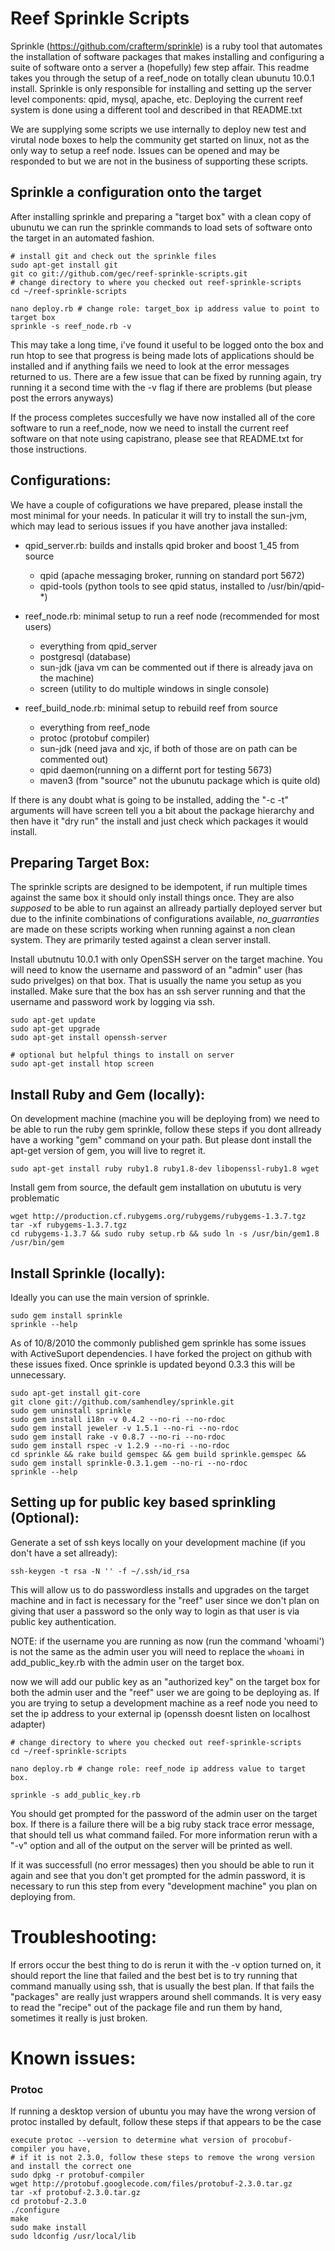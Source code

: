 # Reef Sprinkle Scripts
Sprinkle (https://github.com/crafterm/sprinkle) is a ruby tool that automates the installation of software packages that makes installing and configuring a suite of software onto a server a (hopefully) few step affair. This readme takes you through the setup of a reef_node on totally clean ubunutu 10.0.1 install. Sprinkle is only  responsible for installing and setting up the server level components: qpid, mysql, apache, etc.  Deploying the current reef system is done using a different tool and described in that README.txt 

We are supplying some scripts we use internally to deploy new test and virutal node boxes to help the community get started on linux, not as the only way to setup a reef node. Issues can be opened and may be responded to but we are not in the business of supporting these scripts. 

## Sprinkle a configuration onto the target
After installing sprinkle and preparing a "target box" with a clean copy of ubunutu we can run the sprinkle commands to load sets of software onto the target in an automated fashion.

    # install git and check out the sprinkle files
    sudo apt-get install git
    git co git://github.com/gec/reef-sprinkle-scripts.git
    # change directory to where you checked out reef-sprinkle-scripts
    cd ~/reef-sprinkle-scripts
    
    nano deploy.rb # change role: target_box ip address value to point to target box
    sprinkle -s reef_node.rb -v

This may take a long time, i've found it useful to be logged onto the box and run htop to see that progress is being made lots of applications should be installed and if anything fails we need to look at the error messages returned to us. There are a few issue that can be fixed by running again, try running it a second time with the -v flag if there are problems (but please post the errors anyways)

If the process completes succesfully we have now installed all of the core software to run a reef_node, now we need to install the current reef software on that note using capistrano, please see that README.txt for those instructions.

## Configurations:
We have a couple of cofigurations we have prepared, please install the most minimal for your needs. In paticular it will try to install the sun-jvm, which may lead to serious issues if you have another java installed:

* qpid_server.rb:     builds and installs qpid broker and boost 1_45 from source
  - qpid       (apache messaging broker, running on standard port 5672)
  - qpid-tools (python tools to see qpid status, installed to /usr/bin/qpid-*)

* reef_node.rb:       minimal setup to run a reef node (recommended for most users) 
  - everything from qpid_server
  - postgresql (database)
  - sun-jdk    (java vm can be commented out if there is already java on the machine)
  - screen     (utility to do multiple windows in single console)
  
* reef_build_node.rb: minimal setup to rebuild reef from source
  - everything from reef_node
  - protoc     (protobuf compiler)
  - sun-jdk    (need java and xjc, if both of those are on path can be commented out)
  - qpid daemon(running on a differnt port for testing 5673)
  - maven3     (from "source" not the ubunutu package which is quite old)
  
If there is any doubt what is going to be installed, adding the "-c -t" arguments will have screen tell you a bit about the package hierarchy and then have it "dry run" the install and just check which packages it would install.

## Preparing Target Box:

The sprinkle scripts are designed to be idempotent, if run multiple times against the same box it should only install things once. They are also _supposed_ to be able to run against an allready partially deployed server but due to the infinite combinations of configurations available, _no_guarranties_ are made on these scripts working when running against a non clean system. They are primarily tested against a clean server install.

Install ubutnutu 10.0.1 with only OpenSSH server on the target machine. You will need to know the username and password of an "admin" user (has sudo privelges) on that box. That is usually the name you setup as you installed. Make sure that the box has an ssh server running and that the username and password work by logging via ssh. 

    sudo apt-get update
    sudo apt-get upgrade
    sudo apt-get install openssh-server

    # optional but helpful things to install on server
    sudo apt-get install htop screen

## Install Ruby and Gem (locally):

On development machine (machine you will be deploying from) we need to be able to run the ruby gem sprinkle, follow these steps if you dont allready have a working "gem" command on your path. But please dont install the apt-get version of gem, you will live to regret it.

    sudo apt-get install ruby ruby1.8 ruby1.8-dev libopenssl-ruby1.8 wget

Install gem from source, the default gem installation on ubututu is very problematic

    wget http://production.cf.rubygems.org/rubygems/rubygems-1.3.7.tgz
    tar -xf rubygems-1.3.7.tgz
    cd rubygems-1.3.7 && sudo ruby setup.rb && sudo ln -s /usr/bin/gem1.8 /usr/bin/gem

## Install Sprinkle (locally):

Ideally you can use the main version of sprinkle.

    sudo gem install sprinkle
    sprinkle --help

As of 10/8/2010 the commonly published gem sprinkle has some issues with ActiveSuport dependencies. I have forked the project on github with these issues fixed. Once sprinkle is updated beyond 0.3.3 this will be unnecessary.

    sudo apt-get install git-core
    git clone git://github.com/samhendley/sprinkle.git
    sudo gem uninstall sprinkle
    sudo gem install i18n -v 0.4.2 --no-ri --no-rdoc
    sudo gem install jeweler -v 1.5.1 --no-ri --no-rdoc
    sudo gem install rake -v 0.8.7 --no-ri --no-rdoc
    sudo gem install rspec -v 1.2.9 --no-ri --no-rdoc
    cd sprinkle && rake build gemspec && gem build sprinkle.gemspec && sudo gem install sprinkle-0.3.1.gem --no-ri --no-rdoc
    sprinkle --help


## Setting up for public key based sprinkling (Optional):

Generate a set of ssh keys locally on your development machine (if you don't have a set allready):

    ssh-keygen -t rsa -N '' -f ~/.ssh/id_rsa

This will allow us to do passwordless installs and upgrades on the target machine and in fact is necessary for the "reef" user since we don't plan on giving that user a password so the only way to login as that user is via public key authentication.

NOTE: if the username you are running as now (run the command 'whoami') is not the same as the admin user you will need to replace the `whoami` in add_public_key.rb with the admin user on the target box.

now we will add our public key as an "authorized key" on the target box for both the admin user and the "reef" user we are going to be deploying as. If you are trying to setup a development machine as a reef node you need to set the ip address to your external ip (openssh doesnt listen on localhost adapter)

    # change directory to where you checked out reef-sprinkle-scripts
    cd ~/reef-sprinkle-scripts
    
    nano deploy.rb # change role: reef_node ip address value to target box.
    
    sprinkle -s add_public_key.rb

You should get prompted for the password of the admin user on the target box. If there is a failure there will be a big ruby stack trace error message, that should tell us what command failed. For more information rerun with a "-v" option and all of the output on the server will be printed as well.

If it was successfull (no error messages) then you should be able to run it again and see that you don't get prompted for the admin password, it is necessary to run this step from every "development machine" you plan on deploying from. 

# Troubleshooting:

If errors occur the best thing to do is rerun it with the -v option turned on, it should report the line that failed and the best bet is to try running that command manually using ssh, that is usually the best plan. If that fails the "packages" are really just wrappers around shell commands. It is very easy to read the "recipe" out of the package file and run them by hand, sometimes it really is just broken.

# Known issues:

### Protoc

If running a desktop version of ubuntu you may have the wrong version of protoc installed by default, follow these steps if that appears to be the case

    execute protoc --version to determine what version of procobuf-compiler you have,
    # if it is not 2.3.0, follow these steps to remove the wrong version and install the correct one
    sudo dpkg -r protobuf-compiler 
    wget http://protobuf.googlecode.com/files/protobuf-2.3.0.tar.gz
    tar -xf protobuf-2.3.0.tar.gz
    cd protobuf-2.3.0
    ./configure
    make
    sudo make install
    sudo ldconfig /usr/local/lib